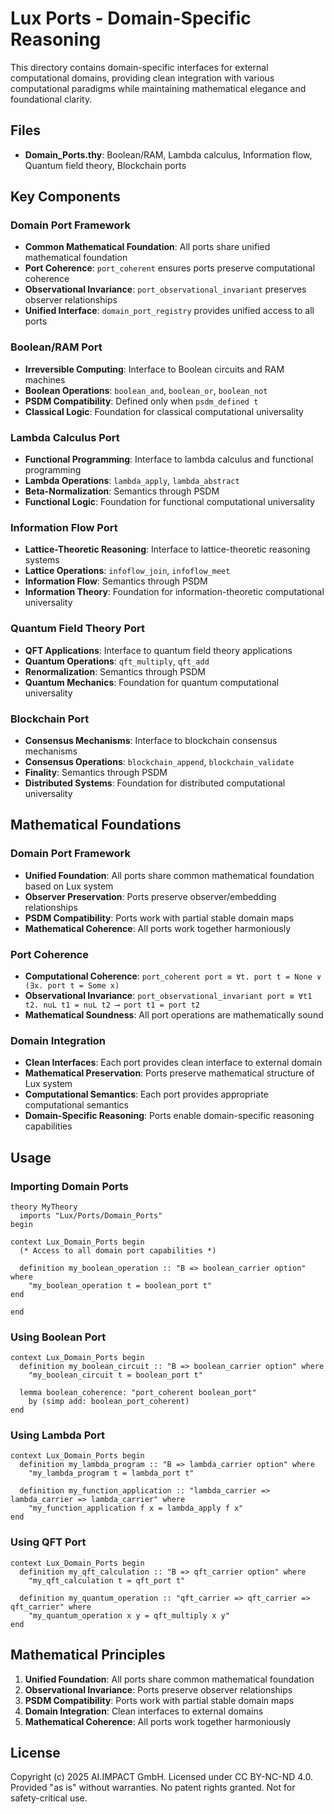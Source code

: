 <!-- (c) 2025 AI.IMPACT GmbH. Licensed under CC BY-NC-ND 4.0. Provided "as is" without warranties. No patent rights granted. Not for safety-critical use. -->

# Lux Ports - Domain-Specific Reasoning

This directory contains domain-specific interfaces for external computational domains, providing clean integration with various computational paradigms while maintaining mathematical elegance and foundational clarity.

## Files

- **Domain_Ports.thy**: Boolean/RAM, Lambda calculus, Information flow, Quantum field theory, Blockchain ports

## Key Components

### Domain Port Framework
- **Common Mathematical Foundation**: All ports share unified mathematical foundation
- **Port Coherence**: `port_coherent` ensures ports preserve computational coherence
- **Observational Invariance**: `port_observational_invariant` preserves observer relationships
- **Unified Interface**: `domain_port_registry` provides unified access to all ports

### Boolean/RAM Port
- **Irreversible Computing**: Interface to Boolean circuits and RAM machines
- **Boolean Operations**: `boolean_and`, `boolean_or`, `boolean_not`
- **PSDM Compatibility**: Defined only when `psdm_defined t`
- **Classical Logic**: Foundation for classical computational universality

### Lambda Calculus Port
- **Functional Programming**: Interface to lambda calculus and functional programming
- **Lambda Operations**: `lambda_apply`, `lambda_abstract`
- **Beta-Normalization**: Semantics through PSDM
- **Functional Logic**: Foundation for functional computational universality

### Information Flow Port
- **Lattice-Theoretic Reasoning**: Interface to lattice-theoretic reasoning systems
- **Lattice Operations**: `infoflow_join`, `infoflow_meet`
- **Information Flow**: Semantics through PSDM
- **Information Theory**: Foundation for information-theoretic computational universality

### Quantum Field Theory Port
- **QFT Applications**: Interface to quantum field theory applications
- **Quantum Operations**: `qft_multiply`, `qft_add`
- **Renormalization**: Semantics through PSDM
- **Quantum Mechanics**: Foundation for quantum computational universality

### Blockchain Port
- **Consensus Mechanisms**: Interface to blockchain consensus mechanisms
- **Consensus Operations**: `blockchain_append`, `blockchain_validate`
- **Finality**: Semantics through PSDM
- **Distributed Systems**: Foundation for distributed computational universality

## Mathematical Foundations

### Domain Port Framework
- **Unified Foundation**: All ports share common mathematical foundation based on Lux system
- **Observer Preservation**: Ports preserve observer/embedding relationships
- **PSDM Compatibility**: Ports work with partial stable domain maps
- **Mathematical Coherence**: All ports work together harmoniously

### Port Coherence
- **Computational Coherence**: `port_coherent port ≡ ∀t. port t = None ∨ (∃x. port t = Some x)`
- **Observational Invariance**: `port_observational_invariant port ≡ ∀t1 t2. nuL t1 = nuL t2 ⟶ port t1 = port t2`
- **Mathematical Soundness**: All port operations are mathematically sound

### Domain Integration
- **Clean Interfaces**: Each port provides clean interface to external domain
- **Mathematical Preservation**: Ports preserve mathematical structure of Lux system
- **Computational Semantics**: Each port provides appropriate computational semantics
- **Domain-Specific Reasoning**: Ports enable domain-specific reasoning capabilities

## Usage

### Importing Domain Ports
```isabelle
theory MyTheory
  imports "Lux/Ports/Domain_Ports"
begin

context Lux_Domain_Ports begin
  (* Access to all domain port capabilities *)
  
  definition my_boolean_operation :: "B => boolean_carrier option" where
    "my_boolean_operation t = boolean_port t"
end

end
```

### Using Boolean Port
```isabelle
context Lux_Domain_Ports begin
  definition my_boolean_circuit :: "B => boolean_carrier option" where
    "my_boolean_circuit t = boolean_port t"
    
  lemma boolean_coherence: "port_coherent boolean_port"
    by (simp add: boolean_port_coherent)
end
```

### Using Lambda Port
```isabelle
context Lux_Domain_Ports begin
  definition my_lambda_program :: "B => lambda_carrier option" where
    "my_lambda_program t = lambda_port t"
    
  definition my_function_application :: "lambda_carrier => lambda_carrier => lambda_carrier" where
    "my_function_application f x = lambda_apply f x"
end
```

### Using QFT Port
```isabelle
context Lux_Domain_Ports begin
  definition my_qft_calculation :: "B => qft_carrier option" where
    "my_qft_calculation t = qft_port t"
    
  definition my_quantum_operation :: "qft_carrier => qft_carrier => qft_carrier" where
    "my_quantum_operation x y = qft_multiply x y"
end
```

## Mathematical Principles

1. **Unified Foundation**: All ports share common mathematical foundation
2. **Observational Invariance**: Ports preserve observer relationships
3. **PSDM Compatibility**: Ports work with partial stable domain maps
4. **Domain Integration**: Clean interfaces to external domains
5. **Mathematical Coherence**: All ports work together harmoniously

## License

Copyright (c) 2025 AI.IMPACT GmbH. Licensed under CC BY-NC-ND 4.0. Provided "as is" without warranties. No patent rights granted. Not for safety-critical use.
